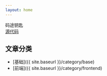 ```yaml
---
layout: home
---
```

码途钥匙  
[源代码](https://github.com/102300671/102300671pydevbase.github.io/tree/main/_includes%2Fcode)

## 文章分类

- [基础]({{ site.baseurl }}/category/base)
- [前端]({{ site.baseurl }}/category/frontend)


